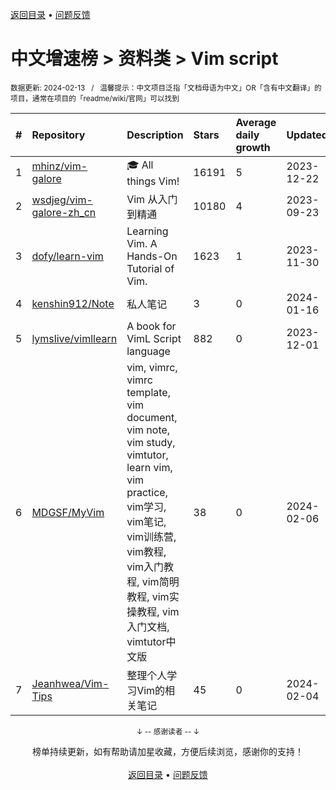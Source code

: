 <a href="https://gitee.com/GrowingGit/GitHub-Chinese-Top-Charts#github中文排行榜">返回目录</a> • <a href="/content/docs/feedback.md">问题反馈</a>

# 中文增速榜 > 资料类 > Vim script
<sub>数据更新: 2024-02-13&nbsp;&nbsp;&nbsp;/&nbsp;&nbsp;&nbsp;温馨提示：中文项目泛指「文档母语为中文」OR「含有中文翻译」的项目，通常在项目的「readme/wiki/官网」可以找到</sub>

|#|Repository|Description|Stars|Average daily growth|Updated|
|:-|:-|:-|:-|:-|:-|
|1|[mhinz/vim-galore](https://github.com/mhinz/vim-galore)|:mortar_board: All things Vim!|16191|5|2023-12-22|
|2|[wsdjeg/vim-galore-zh_cn](https://github.com/wsdjeg/vim-galore-zh_cn)|Vim 从入门到精通|10180|4|2023-09-23|
|3|[dofy/learn-vim](https://github.com/dofy/learn-vim)|Learning Vim. A Hands-On Tutorial of Vim.|1623|1|2023-11-30|
|4|[kenshin912/Note](https://github.com/kenshin912/Note)|私人笔记|3|0|2024-01-16|
|5|[lymslive/vimllearn](https://github.com/lymslive/vimllearn)|A book for VimL Script language|882|0|2023-12-01|
|6|[MDGSF/MyVim](https://github.com/MDGSF/MyVim)|vim, vimrc, vimrc template, vim document, vim note, vim study, vimtutor, learn vim, vim practice, vim学习, vim笔记, vim训练营, vim教程, vim入门教程, vim简明教程, vim实操教程, vim入门文档, vimtutor中文版|38|0|2024-02-06|
|7|[Jeanhwea/Vim-Tips](https://github.com/Jeanhwea/Vim-Tips)|整理个人学习Vim的相关笔记|45|0|2024-02-04|

<div align="center">
    <p><sub>↓ -- 感谢读者 -- ↓</sub></p>
    榜单持续更新，如有帮助请加星收藏，方便后续浏览，感谢你的支持！
</div>

<br/>

<div align="center"><a href="https://gitee.com/GrowingGit/GitHub-Chinese-Top-Charts#github中文排行榜">返回目录</a> • <a href="/content/docs/feedback.md">问题反馈</a></div>
